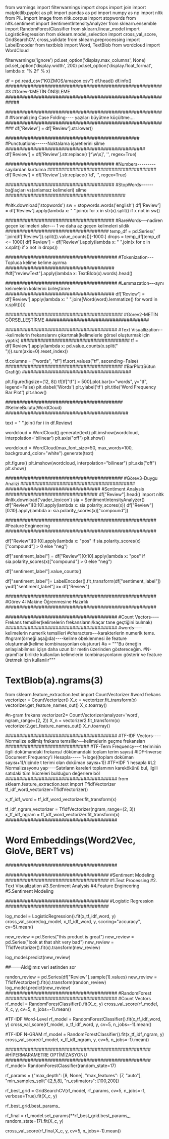 from warnings import filterwarnings
import drops
import join
import matplotlib.pyplot as plt
import pandas as pd
import numpy as np
import nltk
from PIL import Image
from nltk.corpus import stopwords
from nltk.sentiment import SentimentIntensityAnalyzer
from sklearn.ensemble import RandomForestClassifier
from sklearn.linear_model import LogisticRegression
from sklearn.model_selection import cross_val_score, GridSearchCV, cross_validate
from sklearn.preprocessing import LabelEncoder
from textblob import Word, TextBlob
from wordcloud import WordCloud

filterwarnings('ignore')
pd.set_option('display.max_columns', None)
pd.set_option('display.width', 200)
pd.set_option('display.float_format', lambda x: '%.2f' % x)

df = pd.read_csv("KOZMOS/amazon.csv")
df.head()
df.info()
#########################################################3
#Görev-1:METİN ÖNİŞLEME
#############################################################

#########################################################
#Normalizing Case Folding---- yazıları büyütme küçültme....
###########################################################
df['Review'] = df['Review'].str.lower()


################################################
#Punctuations------Noktalama işaretlerini silme
##################################################
df['Review'] = df['Review'].str.replace(r'[^\w\s]', '', regex=True)


#######################################
#Numbers---------sayılardan kurtulma
#######################################
df['Review'] = df['Review'].str.replace(r'\d', '', regex=True)

#######################################
#StopWords------bağlaçları vs(anlamsız kelimeleri) silme
###########################################

#nltk.download('stopwords')
sw = stopwords.words('english')
df['Review'] = df['Review'].apply(lambda x: " ".join(x for x in str(x).split() if x not in sw))

#######################################
#RareWords---nadiren geçen kelimeleri siler--- 1 ve daha az geçen kelimeleri sildik
#####################################
temp_df = pd.Series(' '.join(df['Review']).split()).value_counts()[-1000:]
drops = temp_df[temp_df <= 1000]
df['Review'] = df['Review'].apply(lambda x: " ".join(x for x in x.split() if x not in drops))

########################################
#Tokenization---Topluca kelime kelime ayırma
#######################################
#df["reviewText"].apply(lambda x: TextBlob(x).words).head()

########################################
#Lemmazation---aynı  kelimelerin köklerini birleştirme
#######################################
df['Review'] = df['Review'].apply(lambda x: " ".join([Word(word).lemmatize() for word in x.split()]))

##########################################
#Görev2-METİN GÖRSELLEŞTİRME
#####################################

########################################
#Text Visuallization---kelimelerin frekanslarını çıkartmak(kelimelerle görsel oluşturmak için yaptık)
#######################################
tf = df['Review'].apply(lambda x: pd.value_counts(x.split(" "))).sum(axis=0).reset_index()

tf.columns = ["words", "tf"]
tf.sort_values("tf", ascending=False)
##########################################
#BarPlot(Sütun Grafiği)
#######################################

plt.figure(figsize=(12, 8))
tf[tf["tf"] > 500].plot.bar(x="words", y="tf", legend=False)
plt.xlabel('Words')
plt.ylabel('tf')
plt.title('Word Frequency Bar Plot')
plt.show()


##########################################
#KelimeBulutu(WordCloud)
############################################

text = " ".join(i for i in df.Review)

wordcloud = WordCloud().generate(text)
plt.imshow(wordcloud, interpolation='bilinear')
plt.axis("off")
plt.show()

wordcloud = WordCloud(max_font_size=50,
                      max_words=100,
                      background_color="white").generate(text)

plt.figure()
plt.imshow(wordcloud, interpolation="bilinear")
plt.axis("off")
plt.show()

##########################################
#Görev3-Duygu Analizi
#########################################
##################################
#Sentiment Analysis
#################################
df["Review"].head()
import nltk
#nltk.download('vader_lexicon')
sia = SentimentIntensityAnalyzer()
df["Review"][0:10].apply(lambda x: sia.polarity_scores(x))
df["Review"][0:10].apply(lambda x: sia.polarity_scores(x)["compound"])

######################################################
#Feature Engineering
######################################################

df["Review"][0:10].apply(lambda x: "pos" if sia.polarity_scores(x)["compound"] > 0 else "neg")

df["sentiment_label"] = df["Review"][0:10].apply(lambda x: "pos" if sia.polarity_scores(x)["compound"] > 0 else "neg")

df["sentiment_label"].value_counts()

df["sentiment_label"]= LabelEncoder().fit_transform(df["sentiment_label"])
y=df["sentiment_label"]
x= df["Review"]

######################################################
#Görev 4: Makine Öğrenmesine Hazırlık
######################################################

########################################
#Count Vectors----Frekans temsiller(kelimelerin frekanslarını/kaçar tane geçtiğini bulmak)
########################################
#words----kelimelerin numerik temsilleri
#characters---karakterlerin numerik tems.
#ngram(örneği aşağıda)----kelime öbeklenmesi ile feature oluşturmak(kelime kombinasyonları oluşturur)
#a = """Bu örneğin anlaşılabilmesi içişn daha uzun bir metin üzerinden göstereceğim.
#N-graml'lar birlikte kullanılan kelimelerin kombinasyonlarını gösterir ve feature üretmek için kullanılır"""
#   TextBlob(a).ngrams(3)

from sklearn.feature_extraction.text import CountVectorizer
#word frekans
vectorizer = CountVectorizer()
X_c = vectorizer.fit_transform(x)
vectorizer.get_feature_names_out()
X_c.toarray()

#n-gram frekans
vectorizer2= CountVectorizer(analyzer='word', ngram_range=(2, 2))
X_n = vectorizer2.fit_transform(x)
vectorizer2.get_feature_names_out()
X_n.toarray()

########################################
#TF-IDF Vectors----Normalize edilmiş frekans temsiller---kelimelerin geçme frekansları
##############################
#TF-Term Frequency---t teriminin ilgili dokümandaki frekansı/ dökümandaki toplam terim sayısı)
#IDF-Inverse Document Frequency'i Hesapla----- 1+loge((toplam doküman sayısı+1)/(içinde t terimi olan doküman sayısı+1))
#TF*IDF 'i hesapla
#L2 Normalizasyonu yap----Satırların kareleri toplamının karekökünü bul, ilgili satıdaki tüm hücreleri bulduğun değerlere böl
########################################
from sklearn.feature_extraction.text import TfidfVectorizer
tf_idf_word_vectorizer=TfidfVectorizer()

x_tf_idf_word = tf_idf_word_vectorizer.fit_transform(x)

tf_idf_ngram_vectorizer = TfidfVectorizer(ngram_range=(2, 3))
x_tf_idf_ngram = tf_idf_word_vectorizer.fit_transform(x)
########################################
# Word Embeddings(Word2Vec, GloVe, BERT vs)
########################################



#####################################
#Sentiment Modeling
#####################################
#1.Text Processing
#2. Text Visualization
#3.Sentiment Analysis
#4.Feature Engineering
#5.Sentiment Modeling

#####################################
#Logistic Regression
#####################################

log_model = LogisticRegression().fit(x_tf_idf_word, y)
cross_val_score(log_model,
                x_tf_idf_word,
                y,
                scoring="accuracy",
                cv=5).mean()

new_review = pd.Series("this product is great")
new_review = pd.Series("look at that shit very bad")
new_review = TfidfVectorizer().fit(x).transform(new_review)

log_model.predict(new_review)

##-----Aldığımız veri setinden sor

randon_review = pd.Series(df["Review"].sample(1).values)
new_review = TfidfVectorizer().fit(x).transform(randon_review)
log_model.predict(new_review)
########################################
#RandomForest
########################################
#Count Vectors
rf_model = RandomForestClassifier().fit(X_c, y)
cross_val_score(rf_model, X_c, y, cv=5, n_jobs=-1).mean()

#TF-IDF Word-Level
rf_model = RandomForestClassifier().fit(x_tf_idf_word, y)
cross_val_score(rf_model, x_tf_idf_word, y, cv=5, n_jobs=-1).mean()

#TF-IDF N-GRAM
rf_model = RandomForestClassifier().fit(x_tf_idf_ngram, y)
cross_val_score(rf_model, x_tf_idf_ngram, y, cv=5, n_jobs=-1).mean()


####################################################
#HİPERMARAMETRE OPTİMİZASYONU
####################################################
rf_model= RandomForestClassifier(random_state=17)

rf_params = {"max_depth": [8, None],
             "max_features": [7, "auto"],
             "min_samples_split":[2,5,8],
             "n_estimators": [100,200]}

rf_best_grid = GridSearchCV(rf_model,
                            rf_params,
                            cv=5,
                            n_jobs=-1,
                            verbose=True).fit(X_c, y)

rf_best_grid.best_params_

rf_final = rf_model.set_params(**rf_best_grid.best_params_, random_state=17).fit(X_c, y)

cross_val_score(rf_final,X_c, y, cv=5, n_jobs=-1).mean()

